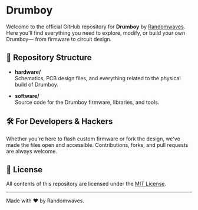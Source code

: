 # Drumboy

Welcome to the official GitHub repository for **Drumboy** by [Randomwaves](https://randomwaves.io).  
Here you'll find everything you need to explore, modify, or build your own Drumboy— from firmware to circuit design.

## 📁 Repository Structure

- **hardware/**  
  Schematics, PCB design files, and everything related to the physical build of Drumboy.

- **software/**  
  Source code for the Drumboy firmware, libraries, and tools.

## 🛠️ For Developers & Hackers

Whether you're here to flash custom firmware or fork the design, we've made the files open and accessible. Contributions, forks, and pull requests are always welcome.

## 📄 License

All contents of this repository are licensed under the [MIT License](LICENSE).

---

Made with ❤️ by Randomwaves.
